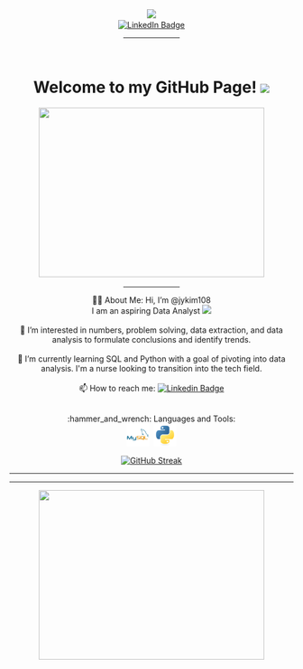 <div id="header" align="center">
  <img src="https://media.giphy.com/media/RbDKaczqWovIugyJmW/giphy.gif" width="300"/>
</div>
<div id="badges" align="center">
  <a href="https://www.linkedin.com/in/jessica-kim-bsn-rn-05128162/">
    <img src="https://img.shields.io/badge/LinkedIn-blue?style=for-the-badge&logo=linkedin&logoColor=white" alt="LinkedIn Badge"/>
  </a>
<hr width = '100'>
<img src="https://komarev.com/ghpvc/?username=jykim108&style=flat-square&color=blue" alt=""/>
 <h1 align="center">
 Welcome to my GitHub Page!
  <img src="https://media.giphy.com/media/hvRJCLFzcasrR4ia7z/giphy.gif" width="30px"/>
</h1>
  
<div align="center">
  <img src="https://media.giphy.com/media/JWuBH9rCO2uZuHBFpm/giphy.gif" width="400" height="300"/>
</div>
<hr width = '100'>

 :woman_technologist: About Me: Hi, I’m @jykim108
  <br>
I am an aspiring Data Analyst <img src="https://media.giphy.com/media/WUlplcMpOCEmTGBtBW/giphy.gif" width="30"> 
  <br><br>
 👀 I’m interested in numbers, problem solving, data extraction, and data analysis to formulate conclusions and identify trends.
  <br><br>
 🌱 I’m currently learning SQL and Python with a goal of pivoting into data analysis. I'm a nurse looking to transition into the tech field. 
  <br><br>
 📫 How to reach me: [![Linkedin Badge](https://img.shields.io/badge/LinkedIn-blue?logo=linkedin&logoColor=white&style=for-the-badge)](https://www.linkedin.com/in/jessica-kim-bsn-rn-05128162/)
  
<br>
 :hammer_and_wrench: Languages and Tools: 
<div>
  <img src="https://github.com/devicons/devicon/blob/master/icons/mysql/mysql-original-wordmark.svg" title="MySQL"  alt="MySQL" width="40" height="40"/>&nbsp;
  <img src="https://github.com/devicons/devicon/blob/master/icons/python/python-original.svg" title="Python" alt="Python" width="40" height="40"/>
</div>

[![GitHub Streak](http://github-readme-streak-stats.herokuapp.com?user=jykim108&date_format=M%20j%5B%2C%20Y%5D)](https://git.io/streak-stats)

<hr>
<hr>
<div align="center">
  <img src="https://media.giphy.com/media/1AttHJsJswPkfJYIiR/giphy.gif" width="400" height="300"/>
</div>
